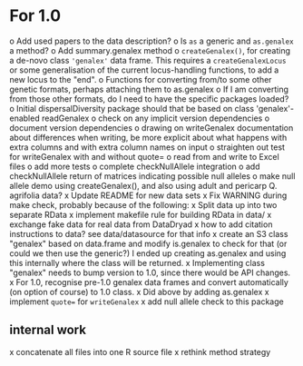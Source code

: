 # For 1.0

o Add used papers to the data description?
o Is `as` a generic and `as.genalex` a method?
o Add summary.genalex method
o `createGenalex()`, for creating a de-novo class `'genalex'` data frame.  This requires a `createGenalexLocus` or some generalisation of the current locus-handling functions, to add a new locus to the "end".
o Functions for converting from/to some other genetic formats, perhaps attaching them to as.genalex
o If I am converting from those other formats, do I need to have the specific packages loaded?
o Initial dispersalDiversity package should that be based on class 'genalex'-enabled readGenalex
o check on any implicit version dependencies
o document version dependencies
o drawing on writeGenalex documentation about differences when writing, be more explicit about what happens with extra columns and with extra column names on input
o straighten out test for writeGenalex with and without quote=
o read from and write to Excel files
o add more tests
o complete checkNullAllele integration
o add checkNullAllele return of matrices indicating possible null alleles
o make null allele demo using createGenalex(), and also using adult and pericarp Q. agrifolia data?
x Update README for new data sets
x Fix WARNING during make check, probably because of the following:
x Split data up into two separate RData
x implement makefile rule for building RData in data/
x exchange fake data for real data from DataDryad
x how to add citation instructions to data?  see data/datasource for that info
x create an S3 class "genalex" based on data.frame and modify is.genalex to check for that (or could we then use the generic?)  I ended up creating as.genalex and using this internally where the class will be returned.
x Implementing class "genalex" needs to bump version to 1.0, since there would be API changes.
x For 1.0, recognise pre-1.0 genalex data frames and convert automatically (on option of course) to 1.0 class.
x Did above by adding as.genalex
x implement `quote=` for `writeGenalex`
x add null allele check to this package

## internal work

x concatenate all files into one R source file
x rethink method strategy
